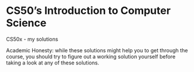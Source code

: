 # CS50’s Introduction to Computer Science
CS50x - my solutions


Academic Honesty: while these solutions might help you to get through the course, you should try to figure out a working solution yourself before taking a look at any of these solutions. 
